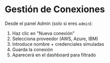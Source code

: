 # Gestión de Conexiones

Desde el panel Admin (solo si eres `admin`):

1. Haz clic en "Nueva conexión"
2. Selecciona proveedor (AWS, Azure, IBM)
3. Introduce nombre + credenciales simuladas
4. Guarda la conexión
5. Aparecerá en el dashboard para filtrado